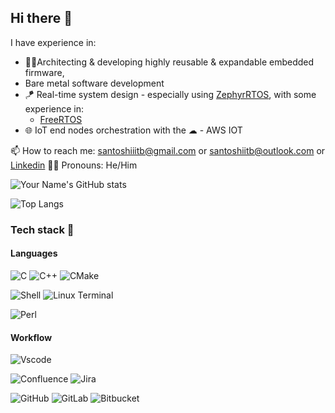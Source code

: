 ## Hi there 👋

I have experience in:
  - 👨‍💻Architecting & developing highly reusable & expandable embedded firmware,
  - Bare metal software development
  - 🪁 Real-time system design - especially using [ZephyrRTOS](https://www.zephyrproject.org/), with some experience in:
      - [FreeRTOS](https://www.freertos.org/)
  - 🌐 IoT end nodes orchestration with the ☁
        - AWS IOT

    
📫 How to reach me: santoshiiitb@gmail.com or santoshiitb@outlook.com or [Linkedin](https://www.linkedin.com/in/santosh-male-89b1a5a6/)
🤷‍♂️ Pronouns: He/Him

![Your Name's GitHub stats](https://github-readme-stats.vercel.app/api?username=Smale-12048867&show_icons=true&theme=radical)

![Top Langs](https://github-readme-stats.vercel.app/api/top-langs/?username=Smale-12048867&layout=compact&theme=radical)

### Tech stack 🚀

#### Languages

![C](https://img.shields.io/badge/C-00599C?style=for-the-badge&logo=c&logoColor=white) ![C++](https://img.shields.io/badge/c++-%2300599C.svg?style=for-the-badge&logo=c%2B%2B&logoColor=white) ![CMake](https://img.shields.io/badge/CMake-%23008FBA.svg?style=for-the-badge&logo=cmake&logoColor=white)

![Shell](https://img.shields.io/badge/Shell_Script-121011?style=for-the-badge&logo=gnu-bash&logoColor=white) ![Linux Terminal](https://img.shields.io/badge/Linux%20Terminal-%234D4D4D.svg?style=for-the-badge&logo=windows-terminal&logoColor=white)

![Perl](https://img.shields.io/badge/Perl_Script-121011?style=for-the-badge&logo=gnu-bash&logoColor=white)

#### Workflow

![Vscode](https://img.shields.io/badge/Visual_Studio_Code-0078D4?style=for-the-badge&logo=visual%20studio%20code&logoColor=white)

![Confluence](https://img.shields.io/badge/confluence-%23172BF4.svg?style=for-the-badge&logo=confluence&logoColor=white) ![Jira](https://img.shields.io/badge/jira-%230A0FFF.svg?style=for-the-badge&logo=jira&logoColor=white)

![GitHub](https://img.shields.io/badge/github-%23121011.svg?style=for-the-badge&logo=github&logoColor=white) ![GitLab](https://img.shields.io/badge/gitlab-%23181717.svg?style=for-the-badge&logo=gitlab&logoColor=white) ![Bitbucket](https://img.shields.io/badge/bitbucket-%230047B3.svg?style=for-the-badge&logo=bitbucket&logoColor=white)

<!--
**Smale-12048867/Smale-12048867** is a ✨ _special_ ✨ repository because its `README.md` (this file) appears on your GitHub profile.

Here are some ideas to get you started:

- 🔭 I’m currently working on ...
- 🌱 I’m currently learning ...
- 👯 I’m looking to collaborate on ...
- 🤔 I’m looking for help with ...
- 💬 Ask me about ...
- 📫 How to reach me: ...
- 😄 Pronouns: ...
- ⚡ Fun fact: ...
-->
